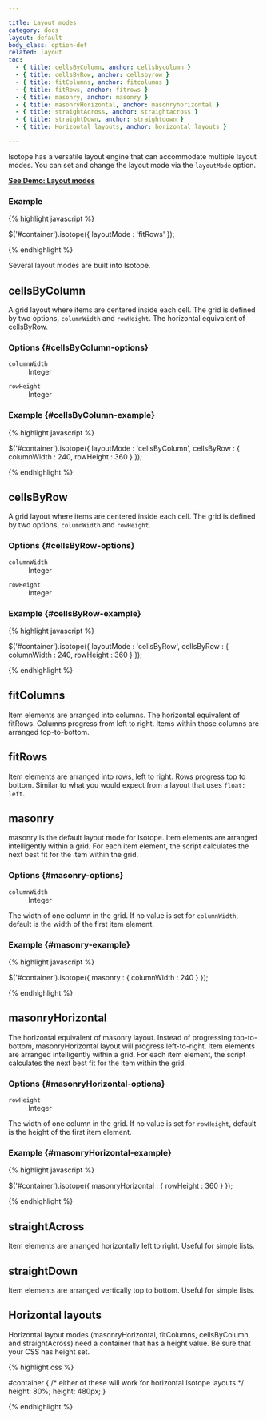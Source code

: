 ```yaml
---

title: Layout modes
category: docs
layout: default
body_class: option-def
related: layout
toc:
  - { title: cellsByColumn, anchor: cellsbycolumn }
  - { title: cellsByRow, anchor: cellsbyrow }
  - { title: fitColumns, anchor: fitcolumns }
  - { title: fitRows, anchor: fitrows }
  - { title: masonry, anchor: masonry }
  - { title: masonryHorizontal, anchor: masonryhorizontal }
  - { title: straightAcross, anchor: straightacross }
  - { title: straightDown, anchor: straightdown }
  - { title: Horizontal layouts, anchor: horizontal_layouts }

---
```


Isotope has a versatile layout engine that can accommodate multiple layout modes. You can set and change the layout mode via the `layoutMode` option.

[**See Demo: Layout modes**](../demos/layout-modes.html)

### Example

{% highlight javascript %}

$('#container').isotope({ layoutMode : 'fitRows' });

{% endhighlight %}

Several layout modes are built into Isotope.

## cellsByColumn

A grid layout where items are centered inside each cell. The grid is defined by two options, `columnWidth` and `rowHeight`. The horizontal equivalent of cellsByRow.

### Options {#cellsByColumn-options}

<dl class="clearfix">
  <dt><code>columnWidth</code></dt>
  <dd class="option-type">Integer</dd>
</dl>
<dl class="clearfix">
  <dt><code>rowHeight</code></dt>
  <dd class="option-type">Integer</dd>
</dl>

### Example {#cellsByColumn-example}

{% highlight javascript %}

$('#container').isotope({
  layoutMode : 'cellsByColumn',
  cellsByRow : {
    columnWidth : 240,
    rowHeight : 360
  }
});

{% endhighlight %}


## cellsByRow

A grid layout where items are centered inside each cell. The grid is defined by two options, `columnWidth` and `rowHeight`.

### Options {#cellsByRow-options}

<dl class="clearfix">
  <dt><code>columnWidth</code></dt>
  <dd class="option-type">Integer</dd>
</dl>
<dl class="clearfix">
  <dt><code>rowHeight</code></dt>
  <dd class="option-type">Integer</dd>
</dl>

### Example {#cellsByRow-example}

{% highlight javascript %}

$('#container').isotope({
  layoutMode : 'cellsByRow',
  cellsByRow : {
    columnWidth : 240,
    rowHeight : 360
  }
});

{% endhighlight %}

## fitColumns

Item elements are arranged into columns. The horizontal equivalent of fitRows. Columns progress from left to right. Items within those columns are arranged top-to-bottom.

## fitRows

Item elements are arranged into rows, left to right. Rows progress top to bottom. Similar to what you would expect from a layout that uses `float: left`.

## masonry

masonry is the default layout mode for Isotope. Item elements are arranged intelligently within a grid. For each item element, the script calculates the next best fit for the item within the grid.

### Options {#masonry-options}

<dl class="clearfix">
  <dt><code>columnWidth</code></dt>
  <dd class="option-type">Integer</dd>
</dl>

The width of one column in the grid. If no value is set for `columnWidth`, default is the width of the first item element.

### Example {#masonry-example}

{% highlight javascript %}

$('#container').isotope({
  masonry : {
    columnWidth : 240
  }
});

{% endhighlight %}






## masonryHorizontal

The horizontal equivalent of masonry layout. Instead of progressing top-to-bottom, masonryHorizontal layout will progress left-to-right. Item elements are arranged intelligently within a grid. For each item element, the script calculates the next best fit for the item within the grid.

### Options {#masonryHorizontal-options}

<dl class="clearfix">
  <dt><code>rowHeight</code></dt>
  <dd class="option-type">Integer</dd>
</dl>

The width of one column in the grid. If no value is set for `rowHeight`, default is the height of the first item element.

### Example {#masonryHorizontal-example}

{% highlight javascript %}

$('#container').isotope({
  masonryHorizontal : {
    rowHeight : 360
  }
});

{% endhighlight %}

## straightAcross

Item elements are arranged horizontally left to right. Useful for simple lists.

## straightDown

Item elements are arranged vertically top to bottom. Useful for simple lists.

## Horizontal layouts

Horizontal layout modes (masonryHorizontal, fitColumns, cellsByColumn, and straightAcross) need a container that has a height value. Be sure that your CSS has height set.

{% highlight css %}

#container {
  /* either of these will work for horizontal Isotope layouts */
  height: 80%;
  height: 480px;
}

{% endhighlight %}